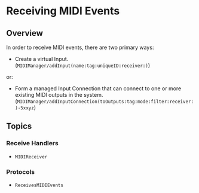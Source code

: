 # Receiving MIDI Events

## Overview

In order to receive MIDI events, there are two primary ways:
- Create a virtual Input.
(``MIDIManager/addInput(name:tag:uniqueID:receiver:)``)

or:

- Form a managed Input Connection that can connect to one or more existing MIDI outputs in the system.
(``MIDIManager/addInputConnection(toOutputs:tag:mode:filter:receiver:)-5xxyz``)

## Topics

### Receive Handlers

- ``MIDIReceiver``

### Protocols

- ``ReceivesMIDIEvents``
